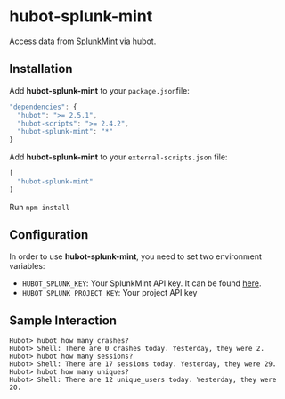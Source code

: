 hubot-splunk-mint
=================
Access data from [SplunkMint](http://mint.splunk.com) via hubot.


## Installation

Add **hubot-splunk-mint** to your `package.json`file:

```javascript
"dependencies": {
  "hubot": ">= 2.5.1",
  "hubot-scripts": ">= 2.4.2",
  "hubot-splunk-mint": "*"
}
```

Add **hubot-splunk-mint** to your `external-scripts.json` file:

```javascript
[
  "hubot-splunk-mint"
]
```
Run `npm install`

## Configuration

In order to use **hubot-splunk-mint**, you need to set two environment variables:

- `HUBOT_SPLUNK_KEY`: Your SplunkMint API key. It can be found [here](https://mint.splunk.com/account).
- `HUBOT_SPLUNK_PROJECT_KEY`: Your project API key

## Sample Interaction

```
Hubot> hubot how many crashes?
Hubot> Shell: There are 0 crashes today. Yesterday, they were 2.
Hubot> hubot how many sessions?
Hubot> Shell: There are 17 sessions today. Yesterday, they were 29.
Hubot> hubot how many uniques?
Hubot> Shell: There are 12 unique_users today. Yesterday, they were 20.
```

